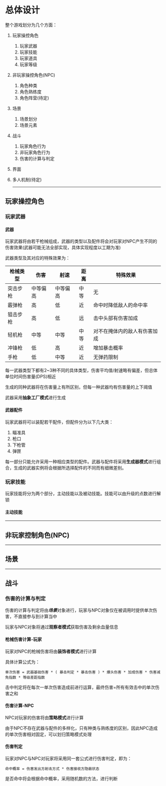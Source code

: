 # 总体设计

整个游戏划分为几个方面：

1. 玩家操控角色

   1. 玩家武器
   2. 玩家技能
   3. 玩家道具
   4. 玩家等级

2. 非玩家操控角色(NPC)

   1. 角色种类
   2. 角色熟练度
   3. 角色阵营(待定)

3. 场景

   1. 场景划分
   2. 场景元素

4. 战斗

   1. 玩家角色行为
   2. 非玩家角色行为
   3. 伤害的计算与判定

5. 界面

6. 多人机制(待定)

   ---

## 玩家操控角色

### 玩家武器

#### 武器

玩家武器将由若干枪械组成，武器的类型以及配件将会对玩家对NPC产生不同的伤害效果(武器可能无法全部实现，具体实现程度以工期为准)

武器类型及其对应的特殊效果为：

| 枪械类型 | 伤害     | 射速     | 距离 | 特殊效果                     |
| -------- | -------- | -------- | ---- | ---------------------------- |
| 突击步枪 | 中等偏高 | 中等偏高 | 中等 | 无                           |
| 霰弹枪   | 高       | 低       | 近   | 命中时降低敌人的命中率       |
| 狙击步枪 | 高       | 低       | 远   | 击中头部有伤害加成           |
| 轻机枪   | 中等     | 中等     | 中等 | 对不在掩体内的敌人有伤害加成 |
| 冲锋枪   | 低       | 高       | 近   | 增加暴击概率                 |
| 手枪     | 低       | 中等     | 近   | 无弹药限制                   |

每一武器类型下都有2~3种不同的具体类型，伤害平均值/射速略有偏差，但总体单位时间伤害量(DPS)相近

生成的同种武器将在伤害量上有所区别，但每一种武器均有伤害量的上下阈值

武器采用**抽象工厂模式**进行生成

#### 武器配件

玩家武器将可以装配若干配件，但配件分为以下几大类：

1. 瞄准具
2. 枪口
3. 下枪管
4. 弹匣

每一部分只能允许采用一种相应类型的配件。武器与配件将采用**生成器模式**进行组合，生成的武器实例将会根据所选择配件的不同而有细微差别。

### 玩家技能

玩家技能将分为两个部分，主动技能以及被动技能。技能可以由升级的点数进行解锁

#### 主动技能



---

## 非玩家控制角色(NPC)



---

## 场景



---

## 战斗

### 伤害的计算与判定

伤害的计算与判定将由***场景***对象进行，玩家与NPC对象仅在被调用时提供单次伤害，不直接参与到计算当中

玩家与NPC对象将通过**观察者模式**获取伤害及剩余血量信息

#### 枪械伤害计算-玩家

玩家对NPC的枪械伤害将由**装饰者模式**进行计算

具体计算公式为：

​	`单次伤害 = 武器基础伤害 * ( 暴击判定 * 暴击伤害 ) * 爆头伤害 * 加成伤害 * 伤害减免指数 * 等级差距指数`

击中判定将在每次一单次伤害造成前进行运算，最终伤害=所有有效击中的单次伤害之和

#### 伤害计算-NPC

NPC对玩家的伤害将由**策略模式**进行计算

由于NPC不存在武器与配件的多样化，只有种类与熟练度的区别，因此NPC造成的单次伤害相对固定，可以划归策略模式处理

#### 伤害判定

玩家对NPC与NPC对玩家将采用同一套公式进行伤害判定，即为：

`命中概率 = 伤害发出方射击方式 * 伤害接收方隐蔽状态`

是否命中将会根据命中概率，采用随机数的方法，进行判断